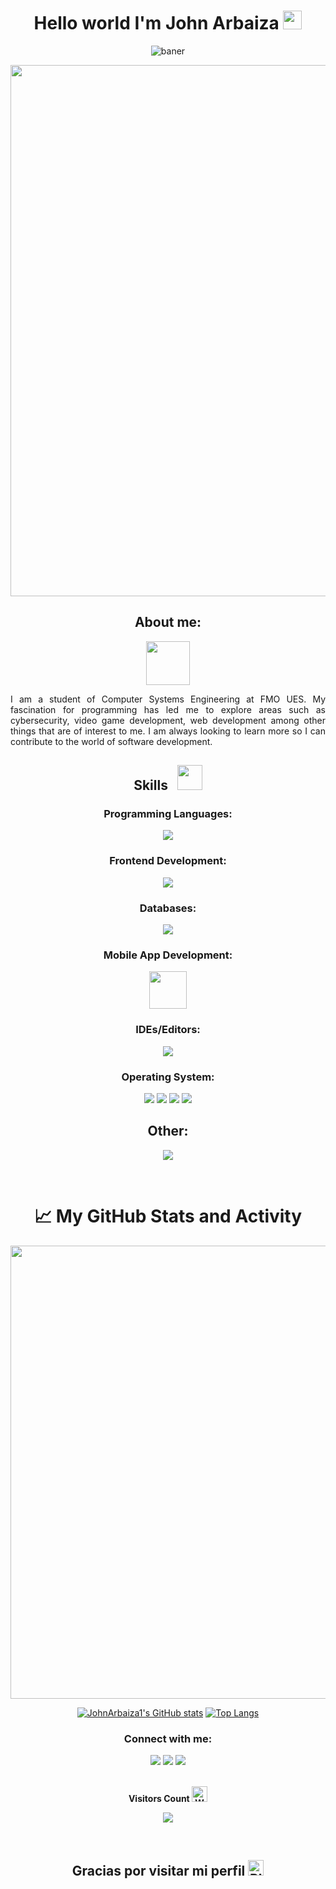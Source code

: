 <div align ="center">
    <h1 align ="center">Hello world I'm John Arbaiza <img src="https://media.tenor.com/Wx9IEmZZXSoAAAAi/hi.gif" width="30px" ></h1>

 ![baner](https://github.com/JohnArbaiza1/JohnArbaiza1/assets/102486877/9e00d1c1-6888-4665-a3e2-82f3563e00bd) 

</div>

<div align="center">
  <img width="850px" src="https://user-images.githubusercontent.com/74038190/212284158-e840e285-664b-44d7-b79b-e264b5e54825.gif"/>
</div>

<div align="center"> 
    
  ## About me: 
    
  <img src="https://vignette.wikia.nocookie.net/fcs-vs-battle/images/4/43/TheKnight_(Hollow_Knight)_Vector.png"  width="70px;" height="70px;">
  
</div>
<p align="justify">
I am a student of Computer Systems Engineering at FMO UES. My fascination for programming has led me to explore areas such as cybersecurity, video game development, web development among other things that are of interest to me. I am always looking to learn more so I can contribute to the world of software development. 
</p>
            
<div align="center"> 
    
## Skills <img src="https://user-images.githubusercontent.com/74038190/212284087-bbe7e430-757e-4901-90bf-4cd2ce3e1852.gif" style="width:40px; margin-left: 10px;">

</div>

<div> 
  <div align="center">
    <h3>Programming Languages:</h3>
    <img src="https://skillicons.dev/icons?i=cs,java,js,py" />
  </div>

  <div align="center">
    <h3>Frontend Development:</h3>
    <img src="https://skillicons.dev/icons?i=html,css,sass,bootstrap" />
  </div>

  <div align="center">
    <h3 >Databases:</h3>
    <img src="https://skillicons.dev/icons?i=mysql,postgres,firebase" />
  </div>
  
  <div align="center">
    <h3>Mobile App Development:</h3>
    <img src="https://user-images.githubusercontent.com/74038190/212281763-e6ecd7ef-c4aa-45b6-a97c-f33f6bb592bd.gif"  width="60px">
  </div>

  <div align="center">
    <h3>IDEs/Editors:</h3>
    <img src="https://skillicons.dev/icons?i=visualstudio,vscode,pycharm,rider,androidstudio" />
  </div>

  <div align="center">
    <h3>Operating System:</h3>
    <img src="https://img.shields.io/badge/Debian-D70A53?style=for-the-badge&logo=debian&logoColor=white" />
    <img src="https://img.shields.io/badge/Fedora-294172?style=for-the-badge&logo=fedora&logoColor=white"/>
    <img src="https://img.shields.io/badge/Ubuntu-E95420?style=for-the-badge&logo=ubuntu&logoColor=white"/>
    <img src="https://img.shields.io/badge/Windows-0078D6?style=for-the-badge&logo=windows&logoColor=white"/>
  </div>
</div>
 

<h2 align="center">Other:</h2>
<p align="center">
  <a href="https://skillicons.dev">
    <img src="https://skillicons.dev/icons?i=git,arduino,raspberrypi,django,flask,laravel,figma,linux,bash,nodejs,postman,unity,wordpress,notion" />
  </a>
</p>
<br>

<!-------------------------------------------------------------->

<h1 align="center">📈 My GitHub Stats and Activity </h1><p align="center">

<img width="725em" src="https://github-profile-summary-cards.vercel.app/api/cards/profile-details?username=JohnArbaiza1&theme=github_dark" />

<div align ="center">
    
[![JohnArbaiza1's GitHub stats](https://github-readme-stats.vercel.app/api?username=JohnArbaiza1&show_icons=true&theme=radical)](https://github.com/anuraghazra/github-readme-stats)
[![Top Langs](https://github-readme-stats.vercel.app/api/top-langs/?username=JohnArbaiza1&layout=compact&theme=radical)](https://github.com/anuraghazra/github-readme-stats)

</div>


<h3 align="center">Connect with me:</h3>

<div align="center">
    <a href="https://twitter.com/@John_A0704"><img src="https://img.shields.io/badge/X-%23000000.svg?style=for-the-badge&logo=X&logoColor=white" /></a>
    <a href="https://www.threads.net/@john.arbaiza02" target="blank"><img src="https://img.shields.io/badge/Threads-000000?style=for-the-badge&logo=Threads&logoColor=white" /></a>
    <a href="https://github.com/John-Arbaiza"><img src="https://img.shields.io/badge/github-%23121011.svg?style=for-the-badge&logo=github&logoColor=white" /></a>
    
</div>

<div align="center">
  <br>
  <p align="center"><b>Visitors Count <img src="https://raw.githubusercontent.com/Tarikul-Islam-Anik/Animated-Fluent-Emojis/master/Emojis/Smilies/Weary%20Cat.png" alt="Weary Cat" width="25" height="25" /> </b></p>  
  <p align="center"><img align="center" src="https://profile-counter.glitch.me/JohnArbaiza1/count.svg" /></p> 
  <br>
</div>

<div align="center" >
  
  ## Gracias por visitar mi perfil <img src="https://raw.githubusercontent.com/Tarikul-Islam-Anik/Animated-Fluent-Emojis/master/Emojis/Smilies/Pleading%20Face.png" alt="Pleading Face" width="25" height="25" />

</div>

<!--
**JohnArbaiza1/JohnArbaiza1** is a ✨ _special_ ✨ repository because its `README.md` (this file) appears on your GitHub profile.

Here are some ideas to get you started:

- 🔭 I’m currently working on ...
- 🌱 I’m currently learning ...
- 👯 I’m looking to collaborate on ...
- 🤔 I’m looking for help with ...
- 💬 Ask me about ...
- 📫 How to reach me: ...
- 😄 Pronouns: ...
- ⚡ Fun fact: ...
-->
